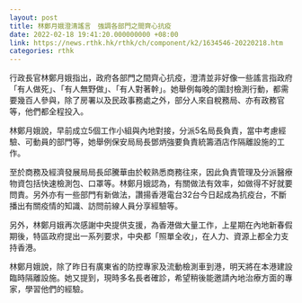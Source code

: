 ```yaml
---
layout: post
title: 林鄭月娥澄清謠言　強調各部門之間齊心抗疫
date: 2022-02-18 19:41:20.000000000 +08:00
link: https://news.rthk.hk/rthk/ch/component/k2/1634546-20220218.htm
categories: rthk
---
```


行政長官林鄭月娥指出，政府各部門之間齊心抗疫，澄清並非好像一些謠言指政府「有人做死」、「有人無野做」、「有人對著幹」。她舉例每晚的圍封檢測行動，都需要幾百人參與，除了房署以及民政事務處之外，部分人來自稅務局、亦有政務官等，他們都全程投入。

林鄭月娥說，早前成立5個工作小組與內地對接，分派5名局長負責，當中考慮經驗、可動員的部門等，她舉例保安局局長鄧炳強要負責統籌酒店作隔離設施的工作。

至於商務及經濟發展局局長邱騰華由於較熟悉商務往來，因此負責管理及分派醫療物資包括快速檢測包、口罩等。林鄭月娥認為，有關做法有效率，如做得不好就要問責。另外亦有一些部門有新做法，讚揚香港電台32台今日起成為抗疫台，不斷播出有關疫情的知識、訪問前線人員分享經驗等。

另外，林鄭月娥再次感謝中央提供支援，為香港做大量工作，上星期在內地新春假期後，特區政府提出一系列要求，中央都「照單全收」，在人力、資源上都全力支持香港。

林鄭月娥說，除了昨日有廣東省的防控專家及流動檢測車到港，明天將在本港建設臨時隔離設施。她又提到，現時多名長者確診，希望稍後能邀請內地治療方面的專家，學習他們的經驗。
